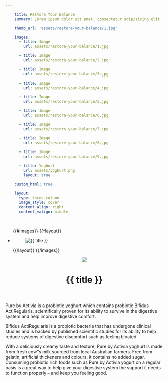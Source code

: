 ```yaml
---

    title: Restore Your Balance
    summary: Lorem ipsum dolor sit amet, consectetur adipisicing elit. Quasi fugit quae, reiciendis ut amet voluptatem, vero temporibus sequi fuga quia provident. Atque error rerum, maxime doloribus laboriosam! Quo, quaerat. Deserunt!

    thumb_url: 'assets/restore-your-balance/1.jpg'

    images:
      - title: Image
        url: assets/restore-your-balance/1.jpg

      - title: Image
        url: assets/restore-your-balance/2.jpg

      - title: Image
        url: assets/restore-your-balance/3.jpg

      - title: Image
        url: assets/restore-your-balance/4.jpg

      - title: Image
        url: assets/restore-your-balance/5.jpg

      - title: Image
        url: assets/restore-your-balance/6.jpg

      - title: Image
        url: assets/restore-your-balance/7.jpg

      - title: Image
        url: assets/restore-your-balance/8.jpg

      - title: Image
        url: assets/restore-your-balance/9.jpg

      - title: Yoghurt
        url: assets/yoghurt.png
        layout: true

    custom_html: true

    layout:
      type: three-column
      image_style: cover
      content_align: right
      content_valign: middle

---
```


<div class="cover col x8">
  <ul class="polaroids">
  {{#images}}
    {{^layout}}
    <li class="polaroid-wrap">
      <figure class="polaroid">
        <img src="{{ url }}" alt="{{ title }}" title="{{ title }}">
      </figure>
    </li>
    {{/layout}}
  {{/images}}
  </ul>
</div>

<div class="content col x4">
  <header>
    <img src="assets/yoghurt.png" data-media-id="images:10" data-original>
    <h1 class="title">{{ title }}</h1>
  </header>
  <div class="body">
    <p>Pure by Activia is a probiotic yoghurt which contains probiotic Bifidus ActiRegularis, scientifically proven for its ability to survive in the digestive system and help improve digestive comfort.</p>
    <p>Bifidus ActiRegularis is a probiotic bacteria that has undergone clinical studies and is backed by published scientific studies for its ability to help reduce systems of digestive discomfort such as feeling bloated.</p>
    <p>With a deliciously creamy taste and texture, Pure by Activia yoghurt is made from fresh cow’’s milk sourced from local Australian farmers. Free from gelatin, artificial thickeners and colours, it contains no added sugar. Consuming probiotic rich foods such as Pure by Activia yogurt on a regular basis is a great way to help give your digestive system the support it needs to function properly – and keep you feeling good.</p>
  </div>
</div>
